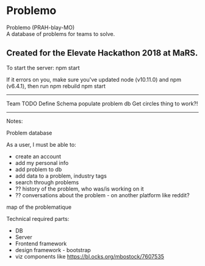 # Problemo

Problemo (PRAH-blay-MO)  
A database of problems for teams to solve.  

Created for the Elevate Hackathon 2018 at MaRS.
--------

To start the server:
npm start

If it errors on you, make sure you've updated node (v10.11.0) and npm (v6.4.1), then run
npm rebuild
npm start

--------

Team TODO
Define Schema
populate problem db
Get circles thing to work?!

--------
Notes:

Problem database    

As a user, I must be able to:

- create an account
- add my personal info
- add problem to db                     
- add data to a problem, industry tags
- search through problems
- ?? history of the problem, who was/is working on it
- ?? conversations about the problem - on another platform like reddit?

map of the problematique

Technical required parts:

- DB
- Server
- Frontend framework
- design framework - bootstrap
- viz components like https://bl.ocks.org/mbostock/7607535
